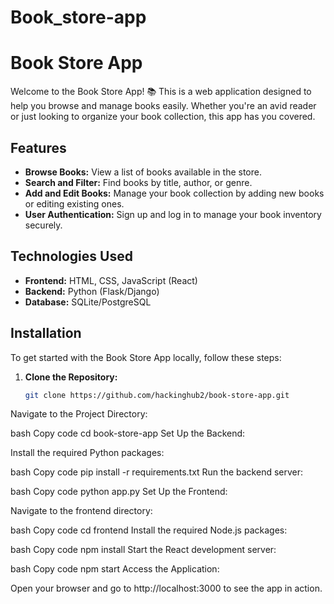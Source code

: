 # Book_store-app
# Book Store App

Welcome to the Book Store App! 📚 This is a web application designed to help you browse and manage books easily. Whether you're an avid reader or just looking to organize your book collection, this app has you covered.

## Features

- **Browse Books:** View a list of books available in the store.
- **Search and Filter:** Find books by title, author, or genre.
- **Add and Edit Books:** Manage your book collection by adding new books or editing existing ones.
- **User Authentication:** Sign up and log in to manage your book inventory securely.

## Technologies Used

- **Frontend:** HTML, CSS, JavaScript (React)
- **Backend:** Python (Flask/Django)
- **Database:** SQLite/PostgreSQL

## Installation

To get started with the Book Store App locally, follow these steps:

1. **Clone the Repository:**

   ```bash
   git clone https://github.com/hackinghub2/book-store-app.git
Navigate to the Project Directory:

bash
Copy code
cd book-store-app
Set Up the Backend:

Install the required Python packages:

bash
Copy code
pip install -r requirements.txt
Run the backend server:

bash
Copy code
python app.py
Set Up the Frontend:

Navigate to the frontend directory:

bash
Copy code
cd frontend
Install the required Node.js packages:

bash
Copy code
npm install
Start the React development server:

bash
Copy code
npm start
Access the Application:

Open your browser and go to http://localhost:3000 to see the app in action.

